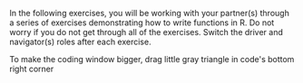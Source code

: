 In the following exercises, you will be working with your partner(s) through a series of exercises demonstrating how to write functions in R.
Do not worry if you do not get through all of the exercises. Switch the driver and navigator(s) roles after each exercise.
                            
To make the coding window bigger, drag little gray triangle in code's bottom right corner

